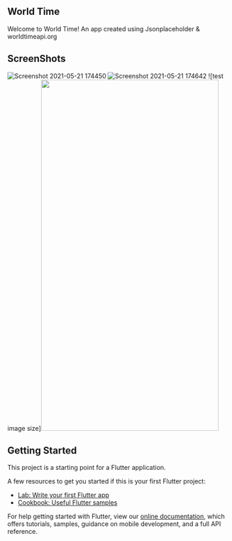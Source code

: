 ## World Time

Welcome to World Time! An app created using Jsonplaceholder & worldtimeapi.org


## ScreenShots

![Screenshot 2021-05-21 174450](https://user-images.githubusercontent.com/42904172/119135664-5756dc80-ba5c-11eb-90e7-03476999f33a.png)  ![Screenshot 2021-05-21 174642](https://user-images.githubusercontent.com/42904172/119135820-8d945c00-ba5c-11eb-98fb-b737c2e40306.png)
![test image size]<img src="https://fullpath/assets/yourgif.gif" width="400" height="790">


## Getting Started

This project is a starting point for a Flutter application.

A few resources to get you started if this is your first Flutter project:

- [Lab: Write your first Flutter app](https://flutter.dev/docs/get-started/codelab)
- [Cookbook: Useful Flutter samples](https://flutter.dev/docs/cookbook)

For help getting started with Flutter, view our
[online documentation](https://flutter.dev/docs), which offers tutorials,
samples, guidance on mobile development, and a full API reference.
